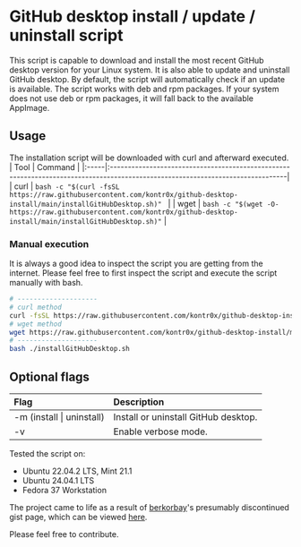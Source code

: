 # GitHub desktop install / update / uninstall script

This script is capable to download and install the most recent GitHub desktop version for your Linux system. 
It is also able to update and uninstall GitHub desktop. By default, the script will automatically check if an update is available.
The script works with deb and rpm packages. If your system does not use deb or rpm packages, it will fall back to the available AppImage.

## Usage
The installation script will be downloaded with curl and afterward executed.
| Tool | Command                                                                                                                        |
|:-----|:-------------------------------------------------------------------------------------------------------------------------------|
| curl | `bash -c "$(curl -fsSL https://raw.githubusercontent.com/kontr0x/github-desktop-install/main/installGitHubDesktop.sh)" `       |
| wget | `bash -c "$(wget -O- https://raw.githubusercontent.com/kontr0x/github-desktop-install/main/installGitHubDesktop.sh)"`          |

### Manual execution
It is always a good idea to inspect the script you are getting from the internet. 
Please feel free to first inspect the script and execute the script manually with bash.
```bash
# --------------------
# curl method
curl -fsSL https://raw.githubusercontent.com/kontr0x/github-desktop-install/main/installGitHubDesktop.sh -o installGitHubDesktop.sh
# wget method
wget https://raw.githubusercontent.com/kontr0x/github-desktop-install/main/installGitHubDesktop.sh
# --------------------
bash ./installGitHubDesktop.sh
```

## Optional flags
| Flag                      | Description                                 |
|:--------------------------|:--------------------------------------------|
| -m (install \| uninstall) | Install or uninstall GitHub desktop.        |
| -v                        | Enable verbose mode.                        |

Tested the script on:
- Ubuntu 22.04.2 LTS, Mint 21.1
- Ubuntu 24.04.1 LTS
- Fedora 37 Workstation

The project came to life as a result of [berkorbay](https://gist.github.com/berkorbay)'s presumably discontinued gist page, which can be viewed [here](https://gist.github.com/berkorbay/6feda478a00b0432d13f1fc0a50467f1).

Please feel free to contribute.
